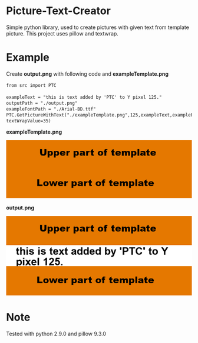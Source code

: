 # Picture-Text-Creator
Simple python library, used to create pictures with given text from template picture.
This project uses pillow and textwrap.

# Example

Create **output.png** with following code and **exampleTemplate.png** 
```
from src import PTC

exampleText = "this is text added by 'PTC' to Y pixel 125."
outputPath = "./output.png"
exampleFontPath = "./Arial-BD.ttf" 
PTC.GetPictureWithText("./exampleTemplate.png",125,exampleText,exampleFontPath,outputPath, textWrapValue=35)
```

**exampleTemplate.png**

![Template picture](https://raw.githubusercontent.com/Arttu05/Picture-Text-Creator/refs/heads/main/exampleTemplate.png)

**output.png**

![output picture](https://raw.githubusercontent.com/Arttu05/Picture-Text-Creator/refs/heads/main/output.png)

# Note
Tested with python 2.9.0 and pillow 9.3.0
